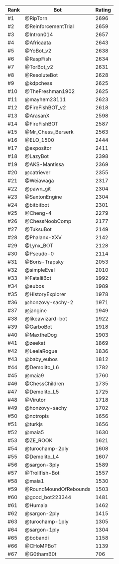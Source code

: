 Rank|Bot|Rating
---|---|---
#1|@RipTorn|2696
#2|@ReinforcementTrial|2659
#3|@Intron014|2657
#4|@Africaata|2643
#5|@YoBot_v2|2638
#6|@RaspFish|2634
#7|@TorBot_v2|2631
#8|@ResoluteBot|2628
#9|@kdpchess|2625
#10|@TheFreshman1902|2625
#11|@mayhem23111|2623
#12|@FireFishBOT_v2|2618
#13|@ArasanX|2598
#14|@FireFishBOT|2587
#15|@Mr_Chess_Berserk|2563
#16|@ELO_1500|2444
#17|@expositor|2411
#18|@LazyBot|2398
#19|@AKS-Mantissa|2369
#20|@catriever|2355
#21|@Weiawaga|2317
#22|@pawn_git|2304
#23|@SaxtonEngine|2304
#24|@bitbitbot|2301
#25|@Cheng-4|2279
#26|@ChessNoobComp|2177
#27|@TuksuBot|2149
#28|@Phalanx-XXV|2142
#29|@Lynx_BOT|2128
#30|@Pseudo-0|2114
#31|@Boris-Trapsky|2053
#32|@simpleEval|2010
#33|@FataliiBot|1992
#34|@eubos|1989
#35|@HistoryExplorer|1978
#36|@honzovy-sachy-2|1971
#37|@jangine|1949
#38|@likeawizard-bot|1922
#39|@GarboBot|1918
#40|@MaxtheDog|1903
#41|@zeekat|1869
#42|@LeelaRogue|1836
#43|@baby_eubos|1812
#44|@Demolito_L6|1782
#45|@maia9|1760
#46|@ChessChildren|1735
#47|@Demolito_L5|1725
#48|@Virutor|1718
#49|@honzovy-sachy|1702
#50|@notropis|1656
#51|@turkjs|1656
#52|@maia5|1630
#53|@ZE_ROOK|1621
#54|@turochamp-2ply|1608
#55|@Demolito_L4|1607
#56|@sargon-3ply|1589
#57|@Trollfish-Bot|1557
#58|@maia1|1530
#59|@RoundMoundOfRebounds|1503
#60|@good_bot223344|1481
#61|@Humaia|1462
#62|@sargon-2ply|1415
#63|@turochamp-1ply|1305
#64|@sargon-1ply|1304
#65|@bobandi|1158
#66|@CHoMPBoT|1139
#67|@G0thamB0t|706
